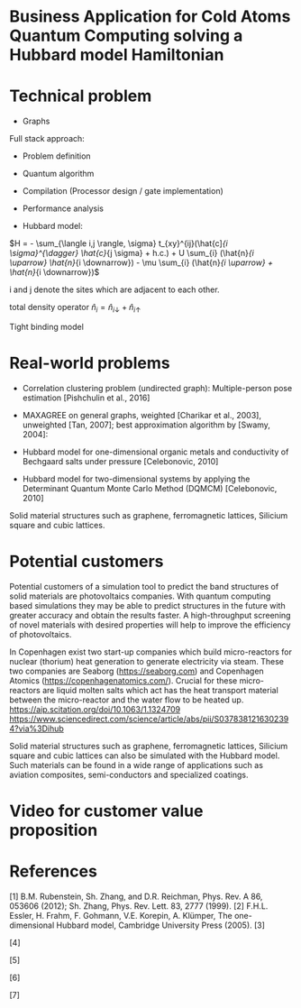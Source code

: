 # Business Application for Cold Atoms Quantum Computing solving a Hubbard model Hamiltonian


# Technical problem

- Graphs

Full stack approach:

- Problem definition

- Quantum algorithm

- Compilation (Processor design / gate implementation)

- Performance analysis

- Hubbard model:

$H = - \sum_{\langle i,j \rangle, \sigma} t_{xy}^{ij}(\hat{c]_{i \sigma}^{\dagger} \hat{c}_{j \sigma} + h.c.) + U \sum_{i} (\hat{n}_{i \uparrow} \hat{n}_{i \downarrow}) - \mu \sum_{i} (\hat{n}_{i \uparrow} + \hat{n}_{i \downarrow})$

i and j denote the sites which are adjacent to each other.

total density operator $\hat{n}_i = \hat{n}_{i \downarrow} + \hat{n}_{i \uparrow}$

Tight binding model


# Real-world problems

- Correlation clustering problem (undirected graph): Multiple-person pose estimation [Pishchulin et al., 2016]

- MAXAGREE on general graphs, weighted [Charikar et al., 2003], unweighted [Tan, 2007]; best approximation algorithm by [Swamy, 2004]: 

- Hubbard model for one-dimensional organic metals and conductivity of Bechgaard salts under pressure [Celebonovic, 2010]

- Hubbard model for two-dimensional systems by applying the Determinant Quantum Monte Carlo Method (DQMCM) [Celebonovic, 2010]

Solid material structures such as graphene, ferromagnetic lattices, Silicium square and cubic lattices.

# Potential customers

Potential customers of a simulation tool to predict the band structures of solid materials are photovoltaics companies. With quantum computing based simulations they may be able to predict structures in the future with greater accuracy and obtain the results faster. A high-throughput screening of novel materials with desired properties will help to improve the efficiency of photovoltaics.

In Copenhagen exist two start-up companies which build micro-reactors for nuclear (thorium) heat generation to generate electricity via steam. These two companies are Seaborg (https://seaborg.com) and Copenhagen Atomics (https://copenhagenatomics.com/). Crucial for these micro-reactors are liquid molten salts which act has the heat transport material between the micro-reactor and the water flow to be heated up.
https://aip.scitation.org/doi/10.1063/1.1324709
https://www.sciencedirect.com/science/article/abs/pii/S0378381216302394?via%3Dihub

Solid material structures such as graphene, ferromagnetic lattices, Silicium square and cubic lattices can also be simulated with the Hubbard model. Such materials can be found in a wide range of applications such as aviation composites, semi-conductors and specialized coatings.


# Video for customer value proposition


# References

[1] B.M. Rubenstein, Sh. Zhang, and D.R. Reichman, Phys. Rev. A 86, 053606 (2012); Sh. Zhang, Phys. Rev. Lett. 83, 2777 (1999).
[2] F.H.L. Essler, H. Frahm, F. Gohmann, V.E. Korepin, A. Klümper, The one-dimensional Hubbard model, Cambridge University Press (2005).
[3]

[4]

[5]

[6]

[7]
